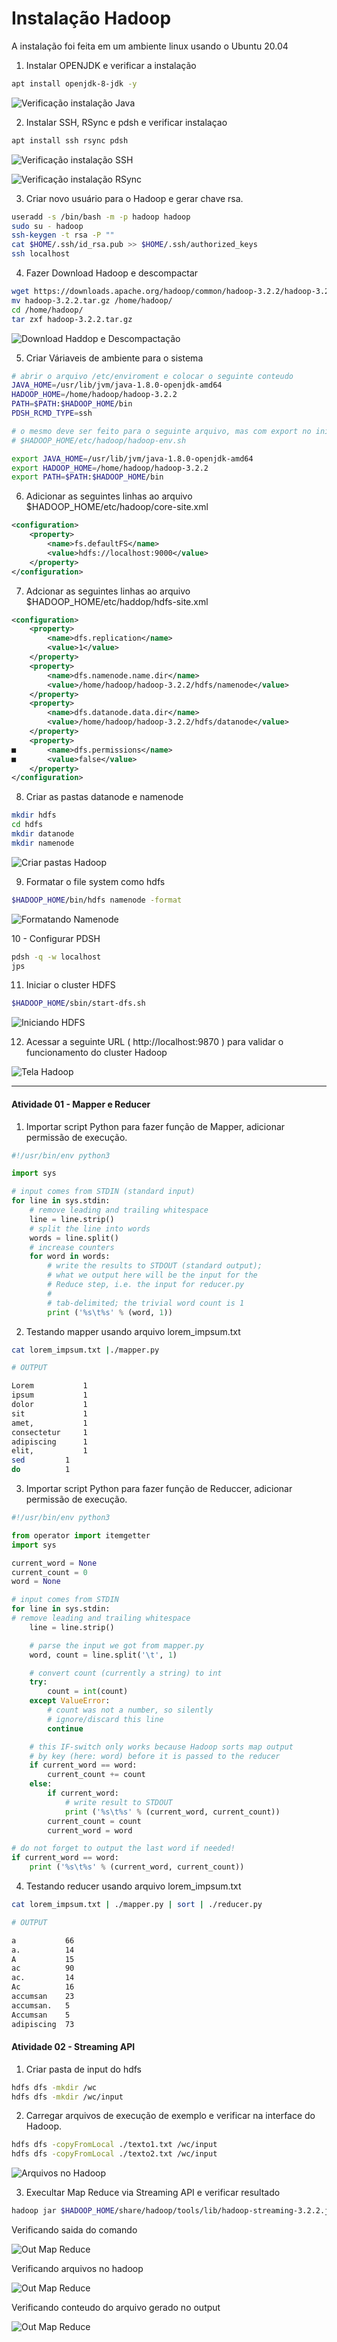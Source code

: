 # Instalação Hadoop

A instalação foi feita em um ambiente linux usando o Ubuntu 20.04


1. Instalar OPENJDK e verificar a instalação
```bash
apt install openjdk-8-jdk -y
```

![Verificação instalação Java](Images/java_version_check.png "Verificação instalação Java" )

2. Instalar SSH, RSync e pdsh e verificar instalaçao

```bash
apt install ssh rsync pdsh
```

![Verificação instalação SSH](Images/ssh_version_check.png "Verificação instalação SSH" )

![Verificação instalação RSync](Images/rsync_version_check.png "Verificação instalação RSync" )

3. Criar novo usuário para o Hadoop e gerar chave rsa.

```bash
useradd -s /bin/bash -m -p hadoop hadoop
sudo su - hadoop
ssh-keygen -t rsa -P ""
cat $HOME/.ssh/id_rsa.pub >> $HOME/.ssh/authorized_keys
ssh localhost
```

4. Fazer Download Hadoop e descompactar

```bash
wget https://downloads.apache.org/hadoop/common/hadoop-3.2.2/hadoop-3.2.2.tar.gz
mv hadoop-3.2.2.tar.gz /home/hadoop/
cd /home/hadoop/
tar zxf hadoop-3.2.2.tar.gz
```

![Download Haddop e Descompactação](Images/download_hadoop.png "Download Haddop e Descompactação" )

5. Criar Váriaveis de ambiente para o sistema

```bash
# abrir o arquivo /etc/enviroment e colocar o seguinte conteudo
JAVA_HOME=/usr/lib/jvm/java-1.8.0-openjdk-amd64
HADOOP_HOME=/home/hadoop/hadoop-3.2.2
PATH=$PATH:$HADOOP_HOME/bin
PDSH_RCMD_TYPE=ssh

# o mesmo deve ser feito para o seguinte arquivo, mas com export no inicio da linha
# $HADOOP_HOME/etc/hadoop/hadoop-env.sh

export JAVA_HOME=/usr/lib/jvm/java-1.8.0-openjdk-amd64
export HADOOP_HOME=/home/hadoop/hadoop-3.2.2
export PATH=$PATH:$HADOOP_HOME/bin
```

6. Adicionar as seguintes linhas ao arquivo $HADOOP_HOME/etc/hadoop/core-site.xml

```xml
<configuration>
    <property>
        <name>fs.defaultFS</name>
        <value>hdfs://localhost:9000</value>
    </property>
</configuration>
```

7. Adcionar as seguintes linhas ao arquivo $HADOOP_HOME/etc/haddop/hdfs-site.xml

```xml
<configuration>
    <property>
        <name>dfs.replication</name>
        <value>1</value>
    </property>
    <property>
        <name>dfs.namenode.name.dir</name>
        <value>/home/hadoop/hadoop-3.2.2/hdfs/namenode</value>
    </property>
    <property>
        <name>dfs.datanode.data.dir</name>
        <value>/home/hadoop/hadoop-3.2.2/hdfs/datanode</value>
    </property>
    <property>
■       <name>dfs.permissions</name>
■       <value>false</value>
    </property>
</configuration>
```

8. Criar as pastas datanode e namenode

```bash
mkdir hdfs
cd hdfs
mkdir datanode
mkdir namenode
```

![Criar pastas Hadoop](Images/create_hadoop_folders.png "Criar pastas Hadoop" )

9. Formatar o file system como hdfs

```bash
$HADOOP_HOME/bin/hdfs namenode -format
```

![Formatando Namenode](Images/namenode_format.png "Formatando Namenode")

10 - Configurar PDSH

```bash
pdsh -q -w localhost
jps
```


11. Iniciar o cluster HDFS

```bash 
$HADOOP_HOME/sbin/start-dfs.sh
```

![Iniciando HDFS](Images/starting_hdfs.png "Iniciando HDFS")

12. Acessar a seguinte URL ( http://localhost:9870 ) para validar o funcionamento do cluster Hadoop

![Tela Hadoop](Images/hadoop_web.png "Tela Hadoop")


***
#### Atividade 01 - Mapper e Reducer

1. Importar script Python para fazer função de Mapper, adicionar permissão de execução.

```python
#!/usr/bin/env python3

import sys

# input comes from STDIN (standard input)
for line in sys.stdin:
    # remove leading and trailing whitespace
    line = line.strip()
    # split the line into words
    words = line.split()
    # increase counters
    for word in words:
        # write the results to STDOUT (standard output);
        # what we output here will be the input for the
        # Reduce step, i.e. the input for reducer.py
        #
        # tab-delimited; the trivial word count is 1
        print ('%s\t%s' % (word, 1))
```

2. Testando mapper usando arquivo lorem_impsum.txt

```bash
cat lorem_impsum.txt |./mapper.py

# OUTPUT

Lorem	        1
ipsum	        1
dolor	        1
sit             1
amet,	        1
consectetur     1
adipiscing      1
elit,           1
sed	        1
do	        1
```

3. Importar script Python para fazer função de Reduccer, adicionar permissão de execução.

```python
#!/usr/bin/env python3

from operator import itemgetter
import sys

current_word = None
current_count = 0
word = None

# input comes from STDIN
for line in sys.stdin:
# remove leading and trailing whitespace
    line = line.strip()

    # parse the input we got from mapper.py
    word, count = line.split('\t', 1)

    # convert count (currently a string) to int
    try:
        count = int(count)
    except ValueError:
        # count was not a number, so silently
        # ignore/discard this line
        continue

    # this IF-switch only works because Hadoop sorts map output
    # by key (here: word) before it is passed to the reducer
    if current_word == word:
        current_count += count
    else:
        if current_word:
            # write result to STDOUT
            print ('%s\t%s' % (current_word, current_count))
        current_count = count
        current_word = word

# do not forget to output the last word if needed!
if current_word == word:
    print ('%s\t%s' % (current_word, current_count))
```

4. Testando reducer usando arquivo lorem_impsum.txt

```bash
cat lorem_impsum.txt | ./mapper.py | sort | ./reducer.py

# OUTPUT

a           66
a.          14
A           15
ac          90
ac.         14
Ac          16
accumsan    23
accumsan.   5
Accumsan    5
adipiscing  73
```

#### Atividade 02 - Streaming API

1. Criar pasta de input do hdfs

```bash
hdfs dfs -mkdir /wc
hdfs dfs -mkdir /wc/input
```

2. Carregar arquivos de execução de exemplo e verificar na interface do Hadoop.


```bash
hdfs dfs -copyFromLocal ./texto1.txt /wc/input
hdfs dfs -copyFromLocal ./texto2.txt /wc/input  
```

![Arquivos no Hadoop](Images/streaming_api_files_check_input.png "Arquivos no Hadoop")


3. Execultar Map Reduce via Streaming API e verificar resultado

```bash
hadoop jar $HADOOP_HOME/share/hadoop/tools/lib/hadoop-streaming-3.2.2.jar -files mapper.py,reducer.py -mapper mapper.py -reducer reducer.py -input /wc/input -output /wc/output
```

Verificando saida do comando

![Out Map Reduce](Images/map_reduce_result1.png "Out Map Reduce")

Verificando arquivos no hadoop

![Out Map Reduce](Images/map_reduce_result2.png "Out Map Reduce")

Verificando conteudo do arquivo gerado no output

![Out Map Reduce](Images/map_reduce_result3.png "Out Map Reduce")